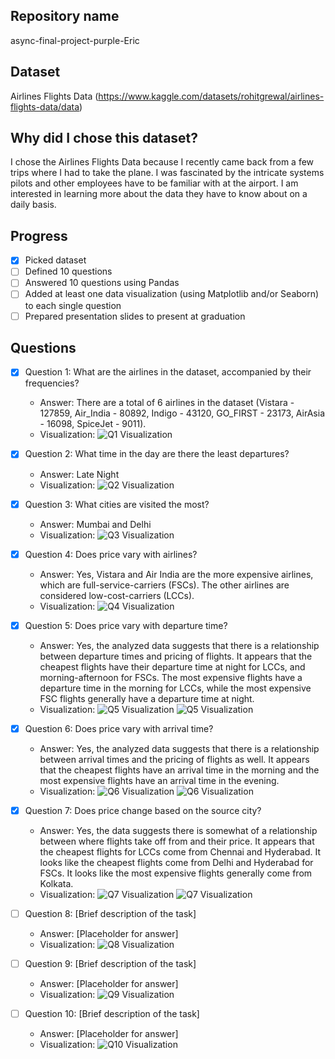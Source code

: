 ## Repository name
async-final-project-purple-Eric

## Dataset
Airlines Flights Data (https://www.kaggle.com/datasets/rohitgrewal/airlines-flights-data/data)

## Why did I chose this dataset?
I chose the Airlines Flights Data because I recently came back from a few trips where I had to take the plane. I was fascinated by the intricate systems pilots and other employees have to be familiar with at the airport. I am interested in learning more about the data they have to know about on a daily basis.

## Progress
- [x] Picked dataset
- [ ] Defined 10 questions
- [ ] Answered 10 questions using Pandas
- [ ] Added at least one data visualization (using Matplotlib and/or Seaborn) to each single question
- [ ] Prepared presentation slides to present at graduation

## Questions
- [x] Question 1: What are the airlines in the dataset, accompanied by their frequencies?
  - Answer: There are a total of 6 airlines in the dataset (Vistara - 127859, Air_India - 80892, Indigo - 43120, GO_FIRST - 23173, AirAsia - 16098, SpiceJet - 9011).
  - Visualization: ![Q1 Visualization](/images/output1.png)

- [x] Question 2: What time in the day are there the least departures?
  - Answer: Late Night
  - Visualization: ![Q2 Visualization](/images/output2.png)

- [x] Question 3: What cities are visited the most?
  - Answer: Mumbai and Delhi
  - Visualization: ![Q3 Visualization](/images/output3.png)

- [x] Question 4: Does price vary with airlines?
  - Answer: Yes, Vistara and Air India are the more expensive airlines, which are full-service-carriers (FSCs). The other airlines are considered low-cost-carriers (LCCs).
  - Visualization: ![Q4 Visualization](/images/output4.png)

- [x] Question 5: Does price vary with departure time?
  - Answer: Yes, the analyzed data suggests that there is a relationship between departure times and pricing of flights. It appears that the cheapest flights have their departure time at night for LCCs, and morning-afternoon for FSCs. The most expensive flights have a departure time in the morning for LCCs, while the most expensive FSC flights generally have a departure time at night.
  - Visualization: ![Q5 Visualization](/images/output5.png) ![Q5 Visualization](/images/output52.png)

- [x] Question 6: Does price vary with arrival time?
  - Answer: Yes, the analyzed data suggests that there is a relationship between arrival times and the pricing of flights as well. It appears that the cheapest flights have an arrival time in the morning and the most expensive flights have an arrival time in the evening.
  - Visualization: ![Q6 Visualization](/images/output6.png) ![Q6 Visualization](/images/output62.png)

- [x] Question 7: Does price change based on the source city?
  - Answer: Yes, the data suggests there is somewhat of a relationship between where flights take off from and their price. It appears that the cheapest flights for LCCs come from Chennai and Hyderabad. It looks like the cheapest flights come from Delhi and Hyderabad for FSCs. It looks like the most expensive flights generally come from Kolkata.
  - Visualization: ![Q7 Visualization](/images/output7.png) ![Q7 Visualization](/images/output72.png)

- [ ] Question 8: [Brief description of the task]
  - Answer: [Placeholder for answer]
  - Visualization: ![Q8 Visualization](https://example.com/path-to-image-8.png)

- [ ] Question 9: [Brief description of the task]
  - Answer: [Placeholder for answer]
  - Visualization: ![Q9 Visualization](https://example.com/path-to-image-9.png)

- [ ] Question 10: [Brief description of the task]
  - Answer: [Placeholder for answer]
  - Visualization: ![Q10 Visualization](https://example.com/path-to-image-10.png)
